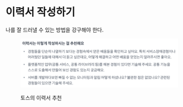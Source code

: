# 이력서 작성하기

나를 잘 드러낼 수 있는 방법을 강구해야 한다.







<figure><img src="../.gitbook/assets/image (3) (1) (1) (1) (1) (1) (1) (1) (1) (1) (1) (1) (1).png" alt=""><figcaption><p>토스의 이력서 추천</p></figcaption></figure>
